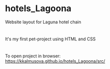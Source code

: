 # hotels_Lagoona
Website layout for Laguna hotel chain
#
It's my first pet-project using HTML and CSS
#
To open project in browser: https://kkalmusova.github.io/hotels_Lagoona/src/
